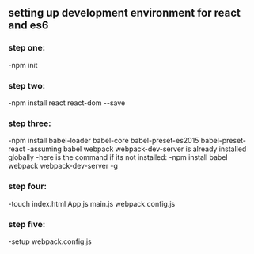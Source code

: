## setting up development environment for react and es6
### step one:
-npm init
### step two:
-npm install react react-dom --save
### step three:
-npm install babel-loader babel-core babel-preset-es2015 babel-preset-react
-assuming babel webpack webpack-dev-server is already installed globally
-here is the command if its not installed:
-npm install babel webpack webpack-dev-server -g
### step four:
-touch index.html App.js main.js webpack.config.js
### step five:
-setup webpack.config.js
